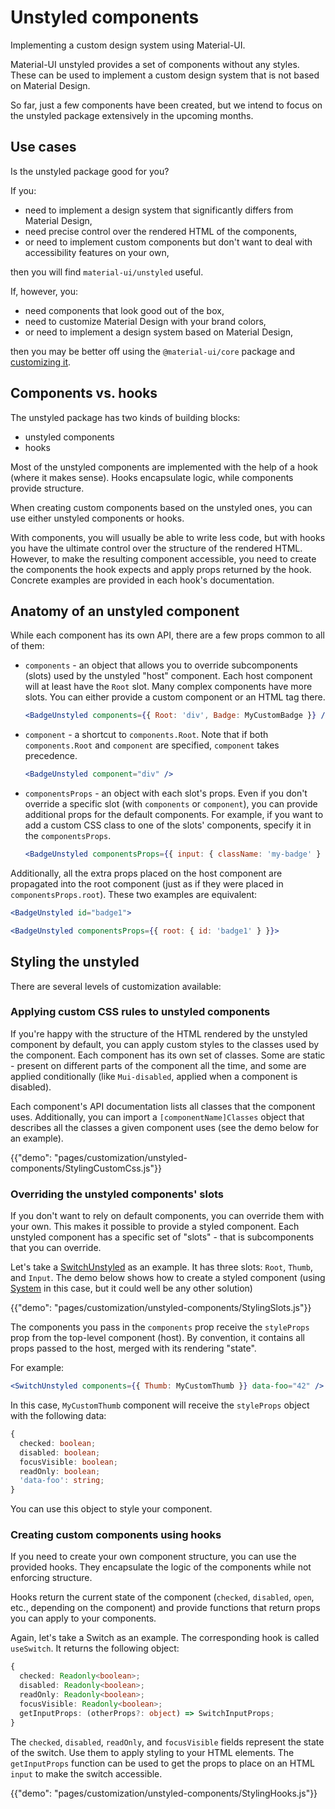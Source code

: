 # Unstyled components

<p class="description">Implementing a custom design system using Material-UI.</p>

Material-UI unstyled provides a set of components without any styles.
These can be used to implement a custom design system that is not based on Material Design.

So far, just a few components have been created,
but we intend to focus on the unstyled package extensively in the upcoming months.

## Use cases

Is the unstyled package good for you?

If you:

- need to implement a design system that significantly differs from Material Design,
- need precise control over the rendered HTML of the components,
- or need to implement custom components but don't want to deal with accessibility features on your own,

then you will find `material-ui/unstyled` useful.

If, however, you:

- need components that look good out of the box,
- need to customize Material Design with your brand colors,
- or need to implement a design system based on Material Design,

then you may be better off using the `@material-ui/core` package and [customizing it](/customization/how-to-customize/).

## Components vs. hooks

The unstyled package has two kinds of building blocks:

- unstyled components
- hooks

Most of the unstyled components are implemented with the help of a hook (where it makes sense). Hooks encapsulate logic, while components provide structure.

When creating custom components based on the unstyled ones, you can use either unstyled components or hooks.

With components, you will usually be able to write less code, but with hooks you have the ultimate control over the structure of the rendered HTML.
However, to make the resulting component accessible, you need to create the components the hook expects and apply props returned by the hook.
Concrete examples are provided in each hook's documentation.

## Anatomy of an unstyled component

While each component has its own API, there are a few props common to all of them:

- `components` - an object that allows you to override subcomponents (slots) used by the unstyled "host" component. Each host component will at least have the `Root` slot. Many complex components have more slots. You can either provide a custom component or an HTML tag there.

  ```jsx
  <BadgeUnstyled components={{ Root: 'div', Badge: MyCustomBadge }} />
  ```

- `component` - a shortcut to `components.Root`. Note that if both `components.Root` and `component` are specified, `component` takes precedence.

  ```jsx
  <BadgeUnstyled component="div" />
  ```

- `componentsProps` - an object with each slot's props. Even if you don't override a specific slot (with `components` or `component`), you can provide additional props for the default components. For example, if you want to add a custom CSS class to one of the slots' components, specify it in the `componentsProps`.

  ```jsx
  <BadgeUnstyled componentsProps={{ input: { className: 'my-badge' } }} />
  ```

Additionally, all the extra props placed on the host component are propagated into the root component (just as if they were placed in `componentsProps.root`).
These two examples are equivalent:

```jsx
<BadgeUnstyled id="badge1">
```

```jsx
<BadgeUnstyled componentsProps={{ root: { id: 'badge1' } }}>
```

## Styling the unstyled

There are several levels of customization available:

### Applying custom CSS rules to unstyled components

If you're happy with the structure of the HTML rendered by the unstyled component by default, you can apply custom styles to the classes used by the component.
Each component has its own set of classes.
Some are static - present on different parts of the component all the time, and some are applied conditionally (like `Mui-disabled`, applied when a component is disabled).

Each component's API documentation lists all classes that the component uses.
Additionally, you can import a `[componentName]Classes` object that describes all the classes a given component uses (see the demo below for an example).

{{"demo": "pages/customization/unstyled-components/StylingCustomCss.js"}}

### Overriding the unstyled components' slots

If you don't want to rely on default components, you can override them with your own.
This makes it possible to provide a styled component.
Each unstyled component has a specific set of "slots" - that is subcomponents that you can override.

Let's take a [SwitchUnstyled](/api/switch-unstyled/) as an example.
It has three slots: `Root`, `Thumb`, and `Input`.
The demo below shows how to create a styled component (using [System](/system/styled/) in this case, but it could well be any other solution)

{{"demo": "pages/customization/unstyled-components/StylingSlots.js"}}

The components you pass in the `components` prop receive the `styleProps` prop from the top-level component (host).
By convention, it contains all props passed to the host, merged with its rendering "state".

For example:

```jsx
<SwitchUnstyled components={{ Thumb: MyCustomThumb }} data-foo="42" />
```

In this case, `MyCustomThumb` component will receive the `styleProps` object with the following data:

```ts
{
  checked: boolean;
  disabled: boolean;
  focusVisible: boolean;
  readOnly: boolean;
  'data-foo': string;
}
```

You can use this object to style your component.

### Creating custom components using hooks

If you need to create your own component structure, you can use the provided hooks.
They encapsulate the logic of the components while not enforcing structure.

Hooks return the current state of the component (`checked`, `disabled`, `open`, etc., depending on the component) and provide functions that return props you can apply to your components.

Again, let's take a Switch as an example. The corresponding hook is called `useSwitch`.
It returns the following object:

```ts
{
  checked: Readonly<boolean>;
  disabled: Readonly<boolean>;
  readOnly: Readonly<boolean>;
  focusVisible: Readonly<boolean>;
  getInputProps: (otherProps?: object) => SwitchInputProps;
}

```

The `checked`, `disabled`, `readOnly`, and `focusVisible` fields represent the state of the switch. Use them to apply styling to your HTML elements.
The `getInputProps` function can be used to get the props to place on an HTML `input` to make the switch accessible.

{{"demo": "pages/customization/unstyled-components/StylingHooks.js"}}
